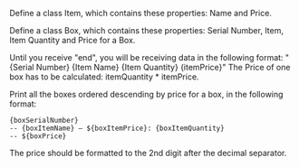 Define a class Item, which contains these properties: Name and Price.

Define a class Box, which contains these properties: Serial Number, Item, Item Quantity and Price for a Box.

Until you receive "end", you will be receiving data in the following format: "{Serial Number} {Item Name} {Item Quantity} {itemPrice}"
The Price of one box has to be calculated: itemQuantity * itemPrice.

Print all the boxes ordered descending by price for a box, in the following format: 

    {boxSerialNumber}
    -- {boxItemName} – ${boxItemPrice}: {boxItemQuantity}
    -- ${boxPrice}
    
The price should be formatted to the 2nd digit after the decimal separator.
